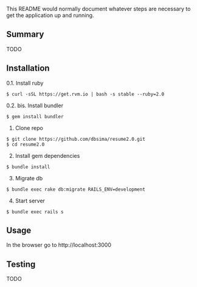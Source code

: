 This README would normally document whatever steps are necessary to get the
application up and running.

Summary
-------
TODO

Installation
------------

0.1. Install ruby
```shell
$ curl -sSL https://get.rvm.io | bash -s stable --ruby=2.0
```

0.2. bis. Install bundler
```shell
$ gem install bundler
```

1. Clone repo
```shell
$ git clone https://github.com/dbsima/resume2.0.git
$ cd resume2.0
```

2. Install gem dependencies	
```shell
$ bundle install
```
3. Migrate db
```shell
$ bundle exec rake db:migrate RAILS_ENV=development
```
4. Start server
```shell
$ bundle exec rails s
```

Usage
-----

In the browser go to http://localhost:3000

Testing
-------
TODO
